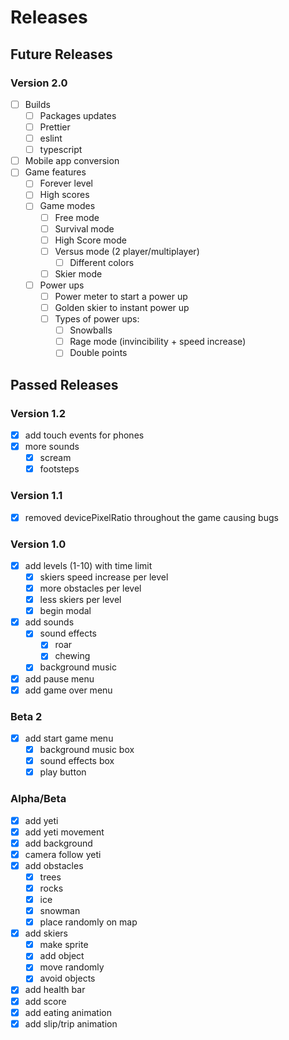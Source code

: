 # Releases

## Future Releases

### Version 2.0
- [ ] Builds
  - [ ] Packages updates
  - [ ] Prettier
  - [ ] eslint
  - [ ] typescript
- [ ] Mobile app conversion
- [ ] Game features
  - [ ] Forever level
  - [ ] High scores
  - [ ] Game modes
    - [ ] Free mode
    - [ ] Survival mode
    - [ ] High Score mode
    - [ ] Versus mode (2 player/multiplayer)
      - [ ] Different colors
    - [ ] Skier mode
  - [ ] Power ups
    - [ ] Power meter to start a power up
    - [ ] Golden skier to instant power up
    - [ ] Types of power ups:
      - [ ] Snowballs
      - [ ] Rage mode (invincibility + speed increase)
      - [ ] Double points

## Passed Releases

### Version 1.2
- [x] add touch events for phones
- [x] more sounds
  - [x] scream
  - [x] footsteps

### Version 1.1
- [x] removed devicePixelRatio throughout the game causing bugs

### Version 1.0
- [x] add levels (1-10) with time limit
  - [x] skiers speed increase per level
  - [x] more obstacles per level
  - [x] less skiers per level
  - [x] begin modal
- [x] add sounds
  - [x] sound effects
    - [x] roar
    - [x] chewing
  - [x] background music
- [x] add pause menu
- [x] add game over menu

### Beta 2
- [x] add start game menu
  - [x] background music box
  - [x] sound effects box
  - [x] play button

### Alpha/Beta
- [x] add yeti
- [x] add yeti movement
- [x] add background
- [x] camera follow yeti
- [x] add obstacles
  - [x] trees
  - [x] rocks
  - [x] ice
  - [x] snowman
  - [x] place randomly on map
- [x] add skiers
  - [x] make sprite
  - [x] add object
  - [x] move randomly
  - [x] avoid objects
- [x] add health bar
- [x] add score
- [x] add eating animation
- [x] add slip/trip animation
